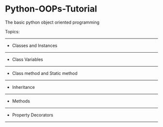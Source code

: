 # Python-OOPs-Tutorial
The basic python object oriented programming

Topics:

****
* Classes and Instances
****
* Class Variables
****
* Class method and Static method
****
* Inheritance
****
* Methods
****
* Property Decorators
****
